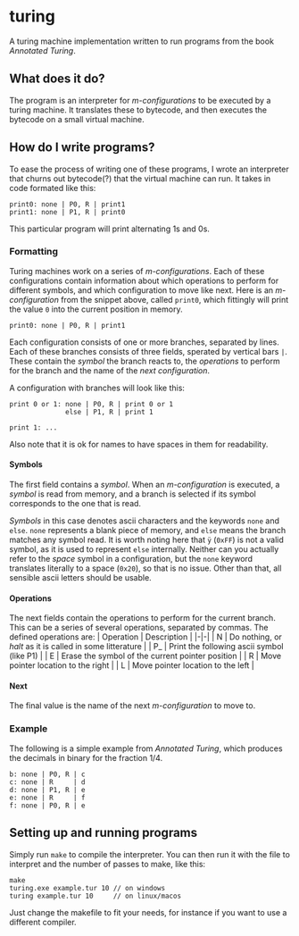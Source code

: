 # turing
A turing machine implementation written to run programs from the book _Annotated Turing_.

## What does it do?
The program is an interpreter for _m-configurations_ to be executed by a turing machine. It translates these to bytecode, and then executes the bytecode on a small virtual machine.

## How do I write programs?
To ease the process of writing one of these programs, I wrote an interpreter that churns out bytecode(?) that the virtual machine can run.
It takes in code formated like this:
```
print0: none | P0, R | print1
print1: none | P1, R | print0
```
This particular program will print alternating 1s and 0s.
### Formatting

Turing machines work on a series of *m-configurations*. Each of these configurations contain information about which operations to perform for different symbols, and which configuration to move like next.
Here is an *m-configuration* from the snippet above, called `print0`, which fittingly will print the value `0` into the current position in memory.

```
print0: none | P0, R | print1
```

Each configuration consists of one or more branches, separated by lines. Each of these branches consists of three fields, sperated by vertical bars `|`. These contain the _symbol_ the branch reacts to, the _operations_ to perform for the branch and the name of the _next configuration_.

A configuration with branches will look like this: 

```
print 0 or 1: none | P0, R | print 0 or 1
              else | P1, R | print 1
              
print 1: ...
```
Also note that it is ok for names to have spaces in them for readability.

#### Symbols
The first field contains a _symbol_. When an _m-configuration_ is executed, a _symbol_ is read from memory, and a branch is selected if its symbol corresponds to the one that is read.

_Symbols_ in this case denotes ascii characters and the keywords `none` and `else`. `none` represents a blank piece of memory, and `else` means the branch matches any symbol read.
It is worth noting here that `ÿ` (`0xFF`) is not a valid symbol, as it is used to represent `else` internally. Neither can you actually refer to the _space_ symbol in a configuration, but the `none` keyword translates literally to a space (`0x20`), so that is no issue. Other than that, all sensible ascii letters should be usable.

#### Operations
The next fields contain the operations to perform for the current branch. This can be a series of several operations, separated by commas. The defined operations are:
| Operation | Description |
|-|-|
| N | Do nothing, or _halt_ as it is called in some litterature |
| P_ | Print the following ascii symbol (like P1) |
| E | Erase the symbol of the current pointer position |
| R | Move pointer location to the right |
| L | Move pointer location to the left |

#### Next
The final value is the name of the next *m-configuration* to move to.

### Example
The following is a simple example from _Annotated Turing_, which produces the decimals in binary for the fraction 1/4.
```
b: none | P0, R | c
c: none | R     | d
d: none | P1, R | e
e: none | R     | f
f: none | P0, R | e

```

## Setting up and running programs
Simply run `make` to compile the interpreter. You can then run it with the file to interpret and the number of passes to make, like this:
```
make
turing.exe example.tur 10 // on windows
turing example.tur 10     // on linux/macos
```
Just change the makefile to fit your needs, for instance if you want to use a different compiler.

